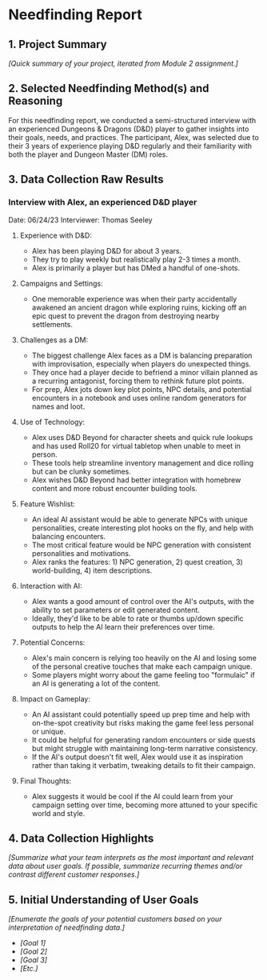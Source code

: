 # Needfinding Report

## 1. Project Summary

*[Quick summary of your project, iterated from Module 2 assignment.]*

## 2. Selected Needfinding Method(s) and Reasoning

For this needfinding report, we conducted a semi-structured interview with an experienced Dungeons & Dragons (D&D) player to gather insights into their goals, needs, and practices. The participant, Alex, was selected due to their 3 years of experience playing D&D regularly and their familiarity with both the player and Dungeon Master (DM) roles.

## 3. Data Collection Raw Results

### Interview with Alex, an experienced D&D player
Date: 06/24/23
Interviewer: Thomas Seeley

1. Experience with D&D:
   - Alex has been playing D&D for about 3 years.
   - They try to play weekly but realistically play 2-3 times a month.
   - Alex is primarily a player but has DMed a handful of one-shots.

2. Campaigns and Settings:
   - One memorable experience was when their party accidentally awakened an ancient dragon while exploring ruins, kicking off an epic quest to prevent the dragon from destroying nearby settlements.

3. Challenges as a DM:
   - The biggest challenge Alex faces as a DM is balancing preparation with improvisation, especially when players do unexpected things.
   - They once had a player decide to befriend a minor villain planned as a recurring antagonist, forcing them to rethink future plot points.
   - For prep, Alex jots down key plot points, NPC details, and potential encounters in a notebook and uses online random generators for names and loot.

4. Use of Technology:
   - Alex uses D&D Beyond for character sheets and quick rule lookups and has used Roll20 for virtual tabletop when unable to meet in person.
   - These tools help streamline inventory management and dice rolling but can be clunky sometimes.
   - Alex wishes D&D Beyond had better integration with homebrew content and more robust encounter building tools.

5. Feature Wishlist:
   - An ideal AI assistant would be able to generate NPCs with unique personalities, create interesting plot hooks on the fly, and help with balancing encounters.
   - The most critical feature would be NPC generation with consistent personalities and motivations.
   - Alex ranks the features: 1) NPC generation, 2) quest creation, 3) world-building, 4) item descriptions.

6. Interaction with AI:
   - Alex wants a good amount of control over the AI's outputs, with the ability to set parameters or edit generated content.
   - Ideally, they'd like to be able to rate or thumbs up/down specific outputs to help the AI learn their preferences over time.

7. Potential Concerns:
   - Alex's main concern is relying too heavily on the AI and losing some of the personal creative touches that make each campaign unique.
   - Some players might worry about the game feeling too "formulaic" if an AI is generating a lot of the content.

8. Impact on Gameplay:
   - An AI assistant could potentially speed up prep time and help with on-the-spot creativity but risks making the game feel less personal or unique.
   - It could be helpful for generating random encounters or side quests but might struggle with maintaining long-term narrative consistency.
   - If the AI's output doesn't fit well, Alex would use it as inspiration rather than taking it verbatim, tweaking details to fit their campaign.

9. Final Thoughts:
   - Alex suggests it would be cool if the AI could learn from your campaign setting over time, becoming more attuned to your specific world and style.

## 4. Data Collection Highlights

*[Summarize what your team interprets as the most important and relevant data about user goals. If possible, summarize recurring themes and/or contrast different customer responses.]*

## 5. Initial Understanding of User Goals

*[Enumerate the goals of your potential customers based on your interpretation of needfinding data.]*

- *[Goal 1]*
- *[Goal 2]*
- *[Goal 3]*
- *[Etc.]*
